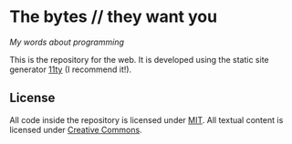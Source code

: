 # The bytes // they want you

*My words about programming*

This is the repository for the web.
It is developed using the static site generator [11ty](https://www.11ty.dev/) (I recommend it!).

## License

All code inside the repository is licensed under [MIT](LICENSE).
All textual content is licensed under [Creative Commons](https://creativecommons.org/licenses/by/4.0/).
